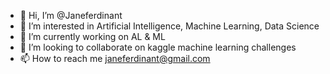 - 👋 Hi, I’m @Janeferdinant
- 👀 I’m interested in Artificial Intelligence, Machine Learning, Data Science
- 🌱 I’m currently working on AL & ML  
- 💞️ I’m looking to collaborate on kaggle machine learning challenges
- 📫 How to reach me janeferdinant@gmail.com

<!---
Janeferdinant/Janeferdinant is a ✨ special ✨ repository because its `README.md` (this file) appears on your GitHub profile.
You can click the Preview link to take a look at your changes.
--->
